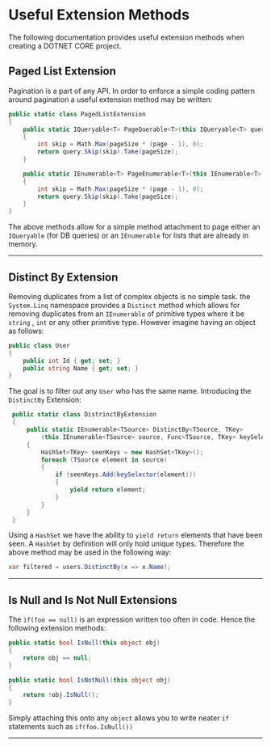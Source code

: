 # Useful Extension Methods

The following documentation provides useful extension methods when creating a DOTNET CORE project.

## Paged List Extension

Pagination is a part of any API. In order to enforce a simple coding pattern around pagination a useful extension method may be written:

```c#
public static class PagedListExtension
{
    public static IQueryable<T> PageQuerable<T>(this IQueryable<T> query, int page, int pageSize)
    {
        int skip = Math.Max(pageSize * (page - 1), 0);
        return query.Skip(skip).Take(pageSize);
    }

    public static IEnumerable<T> PageEnumerable<T>(this IEnumerable<T> query, int page, int pageSize)
    {
        int skip = Math.Max(pageSize * (page - 1), 0);
        return query.Skip(skip).Take(pageSize);
    }
}
```

The above methods allow for a simple method attachment to page either an `IQueryable` (for DB queries) or an `IEnumerable` for lists that are already in memory.

---

## Distinct By Extension 

Removing duplicates from a list of complex objects is no simple task. the `System.Linq` namespace provides a `Distinct` method which allows for removing duplicates from an `IEnumerable` of primitive types where it be `string` , `int` or any other primitive type. However imagine having an object as follows:

```c#
public class User
{
	public int Id { get; set; }
    public string Name { get; set; }
}
```

The goal is to filter out any `User` who has the same name. Introducing the `DistinctBy` Extension:

```c#
 public static class DistrinctByExtension
 {
     public static IEnumerable<TSource> DistinctBy<TSource, TKey>
         (this IEnumerable<TSource> source, Func<TSource, TKey> keySelector)
     {
         HashSet<TKey> seenKeys = new HashSet<TKey>();
         foreach (TSource element in source)
         {
             if (seenKeys.Add(keySelector(element)))
             {
                 yield return element;
             }
         }
     }
 }
```

Using a `HashSet` we have the ability to `yield return` elements that have been seen. A `HashSet` by definition will only hold unique types. Therefore the above method may be used in the following way:

```c#
var filtered = users.DistinctBy(x => x.Name);
```

---

## Is Null and Is Not Null Extensions

The `if(foo == null)` is an expression written too often in code. Hence the following extension methods:

```c#
public static bool IsNull(this object obj)
{
	return obj == null;
}

public static bool IsNotNull(this object obj)
{
	return !obj.IsNull();
}
```

Simply attaching this onto any `object` allows you to write neater `if` statements such as `if(foo.IsNull())`

---

